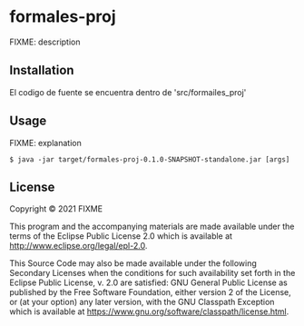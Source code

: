 # formales-proj

FIXME: description

## Installation

El codigo de fuente se encuentra dentro de 'src/formailes_proj'
## Usage

FIXME: explanation

    $ java -jar target/formales-proj-0.1.0-SNAPSHOT-standalone.jar [args]

## License

Copyright © 2021 FIXME

This program and the accompanying materials are made available under the
terms of the Eclipse Public License 2.0 which is available at
http://www.eclipse.org/legal/epl-2.0.

This Source Code may also be made available under the following Secondary
Licenses when the conditions for such availability set forth in the Eclipse
Public License, v. 2.0 are satisfied: GNU General Public License as published by
the Free Software Foundation, either version 2 of the License, or (at your
option) any later version, with the GNU Classpath Exception which is available
at https://www.gnu.org/software/classpath/license.html.
